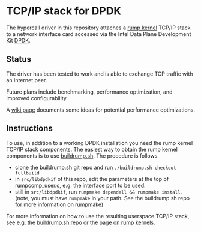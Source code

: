 TCP/IP stack for DPDK
=====================

The hypercall driver in this repository attaches a
[rump kernel](http://www.netbsd.org/docs/rump/) TCP/IP
stack to a network interface card accessed via the Intel Data Plane
Development Kit [DPDK](http://dpdk.org/).


Status
------

The driver has been tested to work and is able to exchange TCP traffic
with an Internet peer.

Future plans include benchmarking, performance optimization, and
improved configurability.

A [wiki page](https://github.com/anttikantee/dpdk-rumptcpip/wiki/Optimizing-performance) documents some ideas for potential performance optimizations.


Instructions
------------

To use, in addition to a working DPDK installation you need the rump
kernel TCP/IP stack components.  The easiest way to obtain the rump
kernel components is to use
[buildrump.sh](https://github.com/anttikantee/buildrump.sh).  The
procedure is follows.

* clone the buildrump.sh git repo and run `./buildrump.sh checkout fullbuild`
* in `src/libdpdkif` of this repo, edit the parameters at the top of
  rumpcomp_user.c, e.g. the interface port to be used.
* still in `src/libdpdkif`, run `rumpmake dependall && rumpmake install`.
  (note, you must have `rumpmake` in your path.  See the buildrump.sh
  repo for more information on rumpmake)

For more information on how to use the resulting userspace TCP/IP stack,
see e.g. the [buildrump.sh repo](https://github.com/anttikantee/buildrump.sh)
or the [page on rump kernels](http://www.netbsd.org/docs/rump/).
